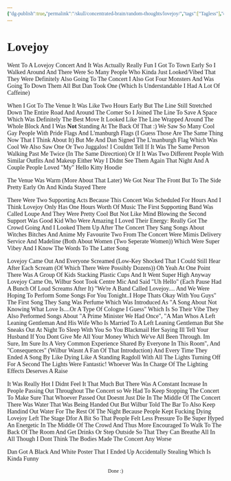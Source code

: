 ```yaml
---
{"dg-publish":true,"permalink":"/skull/concentrated-brain/random-thoughts/lovejoy/","tags":["Tagless"],"dgShowLocalGraph":null,"dgShowToc":null}
---
```


<style id="Force_Custom_Fonts" type="text/css">@font-face{font-style:normal;font-family:"Merriweather";src:local("Merriweather")}@font-face{font-style:bolder;font-family:"Merriweather";src:local("Merriweather")}@font-face{font-style:normal;font-family:"Merriweather";src:local("Merriweather");unicode-range:U+0-FF,U+2E80-9FFF,U+F900-FAFF,U+FE30-FE4F,U+20000-2FA1F}@font-face{font-style:bolder;font-family:"Merriweather";src:local("Merriweather");unicode-range:U+0-FF,U+2E80-9FFF,U+F900-FAFF,U+FE30-FE4F,U+20000-2FA1F}@font-face{font-style:normal;font-family:"Merriweather";src:local("Merriweather");unicode-range:U+0-FF}@font-face{font-style:bolder;font-family:"Merriweather";src:local("Merriweather");unicode-range:U+0-FF}:not(pre):not(code):not(textarea):not(tt):not(kbd):not(samp):not(var){font-family:"Merriweather"!important}pre,code,textarea,tt,kbd,samp,var{font-family:monospace!important}pre *,code *,textarea *,tt *,kbd *,samp *,var *{font-family:monospace!important}</style>


# <span style="color:#00FFAB"></span> Lovejoy



Went To A Lovejoy Concert And It Was Actually Really Fun
I Got To Town Early So I Walked Around And There Were So Many People Who Kinda Just Looked/Vibed That They Were Definitely Also Going To The Concert
I Also Got Four Monsters And Was Going To Down Them All But Dan Took One (Which Is Understandable I Had A Lot Of Caffeine)

When I Got To The Venue It Was Like Two Hours Early But The Line Still Stretched Down The Entire Road And Around The Corner So I Joined The Line To Save A Space Which Was Definitely The Best Move
It Looked Like The Line Wrapped Around The Whole Block And I Was **Not** Standing At The Back Of That :)
We Saw So Many Cool Gay People With Pride Flags And L'manburgh Flags (I Guess Those Are The Same Thing Now That I Think About It) But Me And Dan Signed The L'manburgh Flag Which Was Cool
We Also Saw One Or Two Juggalos! I Couldnt Tell If It Was The Same Person Walking Past Me Twice (In The Same Direcrtion) Or If It Was Two Different People With Similar Outfits And Makeup
Either Way I Didnt See Them Again That Night
And A Couple People Loved "My" Hello Kitty Hoodie 

The Venue Was Warm (More About That Later) We Got Near The Front But To The Side Pretty Early On And Kinda Stayed There

There Were Two Supporting Acts Because This Concert Was Scheduled For Hours And I Think Lovejoy Only Has One Hours Worth Of Music
The First Supporting Band Was Called Loupe And They Were Pretty Cool But Not Like Mind Blowing
the Second Support Was Good Kid Who Were Amazing
I Loved Their Energy: Really Got The Crowd Going And I Looked Them Up After The Concert
They Sang Songs About Witches Bitches And Anime My Favourite Two From The Concert Were Mimis Delivery Service And Madeline (Both About Women (Two Seperate Women)) Which Were Super Vibey And I Know The Words To The Latter Song

Lovejoy Came Out And Everyone Screamed (Low-Key Shocked That I Could Still Hear After Each Scream (Of Which There Were Possibly Dozens))
Oh Yeah At One Point There Was A Group Of Kids Stacking Plastic Cups And It Went Super High
Anyway Lovejoy Came On, Wilbur Soot Took Centre Mic And Said "Uh Hello" (Each Pause Had A Bunch Of Loud Screams After It) "We're A Band Called Lovejoy.... And We Were Hoping To Perform Some Songs For You Tonight..I Hope Thats Okay With You Guys" 
The First Song They Sang Was Perfume Which Was Introduced As "A Song About Not Knowing What Love Is....Or A Type Of Cologne I Guess" Which Is So Their Vibe
They Also Performed Songs About "A Prime Minister We Had Once", "A Man Whos A Left Leaning Gentleman And His Wife Who Is Married To A Left Leaning Gentleman But She Sneaks Out At Night To Sleep With You So You Blackmail Her Saying Ill Tell Your Husband If You Dont Give Me All Your Money Which We've All Been Through. Im Sure, Im Sure Its A Very Common Experience Shared By Everyone In This Room", And "Consequences" (Wilbur Wasnt A Fan Of That Introduction)
And Every Time They Ended A Song By Like Dying
Like A Standing Ragdoll With All The Lights Turning Off For A Second
The Lights Were Fantastic! Whoever Was In Charge Of The Lighting Effects Deserves A Raise

It Was Really Hot
I Didnt Feel It That Much But There Was A Constant Increase In People Passing Out Throughout The Concert
so We Had To Keep Stopping The Concert To Make Sure That Whoever Passed Out Doesnt Just Die In The Middle Of The Concert
There Was Water That Was Being Handed Out But Wilbur Told The Bar To Also Keep Handind Out Water For The Rest Of The Night
Because People Kept Fucking Dying Lovejoy Left The Stage Dfor A Bit So That People Felt Less Pressure To Be Super Hyped An Energetic In The Middle Of The Crowd And Thus More Encouraged To Walk To The Back Of The Room And Get Drinks Or Step Outside So That They Can Breathe
All In All Though I Dont Think The Bodies Made The Concert Any Worse

Dan Got A Black And White Poster That I Ended Up Accidentally Stealing Which Is Kinda Funny





<center><sub>Done :)</sub></center>


<script src="https://utteranc.es/client.js"
        repo="WonderingGodling/My-Mind-Space"
        issue-term="title"
        theme="preferred-color-scheme"
        crossorigin="anonymous"
        async>
</script>